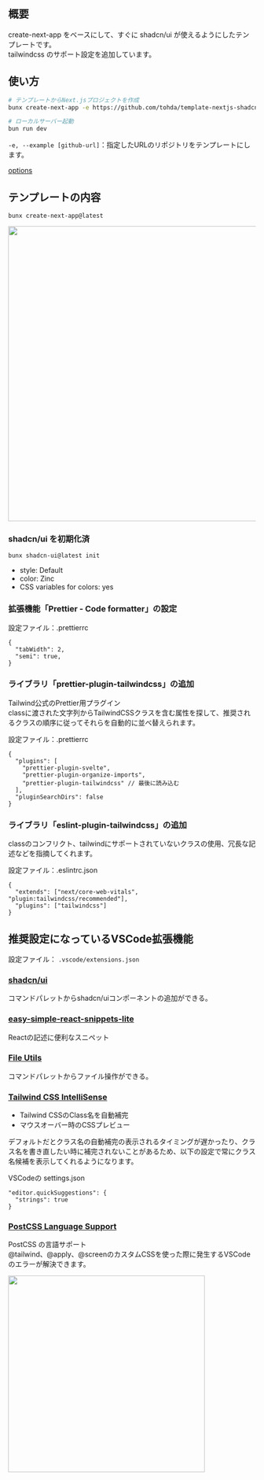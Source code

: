 ## 概要
create-next-app をベースにして、すぐに shadcn/ui が使えるようにしたテンプレートです。  
tailwindcss のサポート設定を追加しています。

## 使い方

```bash
# テンプレートからNext.jsプロジェクトを作成
bunx create-next-app -e https://github.com/tohda/template-nextjs-shadcn

# ローカルサーバー起動
bun run dev
```

`-e, --example [github-url]`：指定したURLのリポジトリをテンプレートにします。

[options](https://nextjs.org/docs/pages/api-reference/create-next-app#options)

## テンプレートの内容

```
bunx create-next-app@latest
```

<img src="https://github.com/tohda/template-nextjs-shadcn/assets/16369289/81b0fa3c-a40a-40e2-a560-04e710642c56" width="600">

### shadcn/ui を初期化済

```
bunx shadcn-ui@latest init
```

* style: Default
* color: Zinc
* CSS variables for colors: yes

### 拡張機能「Prettier - Code formatter」の設定
設定ファイル：.prettierrc

```json:
{
  "tabWidth": 2,
  "semi": true,
}
```

### ライブラリ「prettier-plugin-tailwindcss」の追加
Tailwind公式のPrettier用プラグイン  
classに渡された文字列からTailwindCSSクラスを含む属性を探して、推奨されるクラスの順序に従ってそれらを自動的に並べ替えられます。

設定ファイル：.prettierrc
```
{
  "plugins": [
    "prettier-plugin-svelte",
    "prettier-plugin-organize-imports",
    "prettier-plugin-tailwindcss" // 最後に読み込む
  ],
  "pluginSearchDirs": false
}
```

### ライブラリ「eslint-plugin-tailwindcss」の追加
classのコンフリクト、tailwindにサポートされていないクラスの使用、冗長な記述などを指摘してくれます。

設定ファイル：.eslintrc.json
```
{
  "extends": ["next/core-web-vitals", "plugin:tailwindcss/recommended"],
  "plugins": ["tailwindcss"]
}
```
## 推奨設定になっているVSCode拡張機能
設定ファイル： `.vscode/extensions.json`

### [shadcn/ui](https://marketplace.visualstudio.com/items?itemName=SuhelMakkad.shadcn-ui)
コマンドパレットからshadcn/uiコンポーネントの追加ができる。

### [easy-simple-react-snippets-lite](https://marketplace.visualstudio.com/items?itemName=nino.easy-simple-react-snippets-lite)
Reactの記述に便利なスニペット

### [File Utils](https://marketplace.visualstudio.com/items?itemName=sleistner.vscode-fileutils)
コマンドパレットからファイル操作ができる。

### [Tailwind CSS IntelliSense](https://marketplace.visualstudio.com/items?itemName=bradlc.vscode-tailwindcss)
- Tailwind CSSのClass名を自動補完
- マウスオーバー時のCSSプレビュー

デフォルトだとクラス名の自動補完の表示されるタイミングが遅かったり、クラス名を書き直したい時に補完されないことがあるため、以下の設定で常にクラス名候補を表示してくれるようになります。  

VSCodeの settings.json
```
"editor.quickSuggestions": {
  "strings": true
}
```

### [PostCSS Language Support](https://marketplace.visualstudio.com/items?itemName=csstools.postcss)
PostCSS の言語サポート  
@tailwind、@apply、@screenのカスタムCSSを使った際に発生するVSCodeのエラーが解決できます。

<img src="https://github.com/tohda/template-nextjs-shadcn/assets/16369289/dd2ace23-541c-443b-9655-cf767522faf8" width="400">
